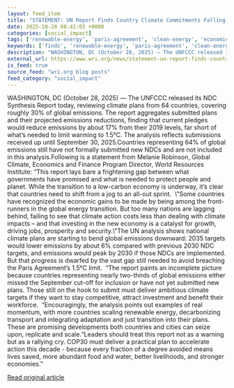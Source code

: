 ```yaml
---
layout: feed_item
title: "STATEMENT: UN Report Finds Country Climate Commitments Falling Short"
date: 2025-10-28 08:41:03 +0000
categories: [social_impact]
tags: ['renewable-energy', 'paris-agreement', 'clean-energy', 'economic-impacts', 'climate-policy', 'climate-costs', 'year-2025']
keywords: ['finds', 'renewable-energy', 'paris-agreement', 'clean-energy', 'economic-impacts', 'statement', 'climate-policy', 'report']
description: "WASHINGTON, DC (October 28, 2025) — The UNFCCC released its NDC Synthesis Report today, reviewing climate plans from 64 countries, covering roughly 30% of gl..."
external_url: https://www.wri.org/news/statement-un-report-finds-country-climate-commitments-falling-short
is_feed: true
source_feed: "wri.org blog posts"
feed_category: "social_impact"
---
```


WASHINGTON, DC (October 28, 2025) — The UNFCCC released its NDC Synthesis Report today, reviewing climate plans from 64 countries, covering roughly 30% of global emissions. The report aggregates submitted plans and their projected emissions reductions, finding that current pledges would reduce emissions by about 17% from their 2019 levels, far short of what’s needed to limit warming to 1.5°C. The analysis reflects submissions received up until September 30, 2025.Countries representing 64% of global emissions still have not formally submitted new NDCs and are not included in this analysis.Following is a statement from Melanie Robinson, Global Climate, Economics and Finance Program Director, World Resources Institute:&nbsp;“This report lays bare a frightening gap between what governments have promised and what is needed to protect people and planet. While the transition to a low-carbon economy is underway, it’s clear that countries need to shift from a jog to an all-out sprint. &nbsp;\\"Some countries have recognized the economic gains to be made by being among the front-runners in the global energy transition. But too many nations are lagging behind, failing to see that climate action costs less than dealing with climate impacts – and that investing in the new economy is a catalyst for growth, driving jobs, prosperity and security.\\"The UN analysis shows national climate plans are starting to bend global emissions downward: 2035 targets would lower emissions by about 6% compared with previous 2030 NDC targets, and emissions would peak by 2030 if those NDCs are implemented. But that progress is dwarfed by the vast gap still needed to avoid breaching the Paris Agreement’s 1.5°C limit. &nbsp;“The report paints an incomplete picture because countries representing nearly two-thirds of global emissions either missed the September cut-off for inclusion or have not yet submitted new plans. Those still on the hook to submit must deliver ambitious climate targets if they want to stay competitive, attract investment and benefit their workforce. &nbsp;“Encouragingly, the analysis points out examples of real momentum, with more countries scaling renewable energy, decarbonizing transport and integrating adaptation and just transition into their plans. These are promising developments both countries and cities can seize upon, replicate and scale.“Leaders should treat this report not as a warning but as a rallying cry. COP30 must deliver a practical plan to accelerate action this decade - because every fraction of a degree avoided means lives saved, more abundant food and water, better livelihoods, and stronger economies.”&nbsp;

[Read original article](https://www.wri.org/news/statement-un-report-finds-country-climate-commitments-falling-short)
